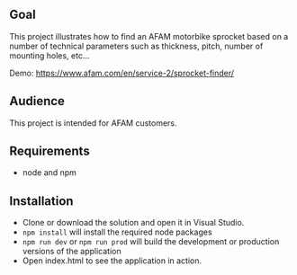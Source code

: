 ## Goal

This project illustrates how to find an AFAM motorbike sprocket based on a number of technical parameters such as thickness, pitch, number of mounting holes, etc...

Demo: https://www.afam.com/en/service-2/sprocket-finder/

## Audience

This project is intended for AFAM customers.

## Requirements

* node and npm

## Installation

* Clone or download the solution and open it in Visual Studio.
* `npm install` will install the required node packages
* `npm run dev` or `npm run prod` will build the development or production versions of the application
* Open index.html to see the application in action.

